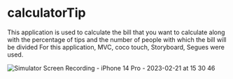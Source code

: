 # calculatorTip
This application is used to calculate the bill that you want to calculate along with the percentage of tips and the number of people with which the bill will be divided  For this application, MVC, coco touch, Storyboard, Segues were used.


![Simulator Screen Recording - iPhone 14 Pro - 2023-02-21 at 15 30 46](https://user-images.githubusercontent.com/104868316/220466336-a2a0ee21-e1ba-4052-bda3-b0eca6c18cc9.gif)
